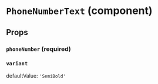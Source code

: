 `PhoneNumberText` (component)
=============================



Props
-----

### `phoneNumber` (required)



### `variant`

defaultValue: `'SemiBold'`

